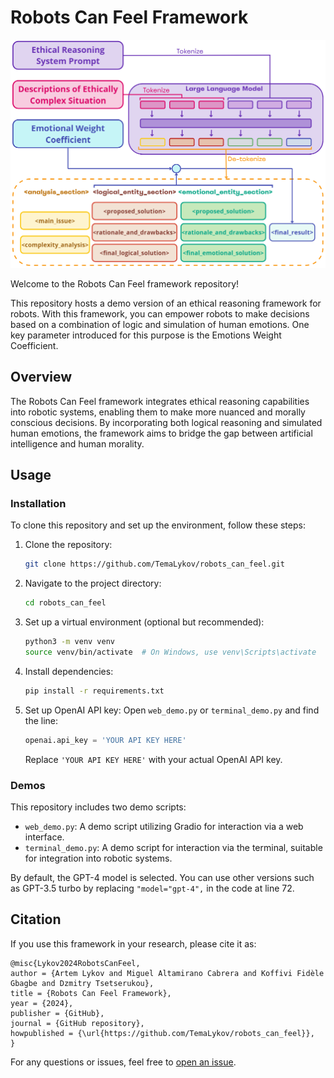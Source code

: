 # Robots Can Feel Framework

![System Architecture](system_architecture.png)

Welcome to the Robots Can Feel framework repository!

This repository hosts a demo version of an ethical reasoning framework for robots. With this framework, you can empower robots to make decisions based on a combination of logic and simulation of human emotions. One key parameter introduced for this purpose is the Emotions Weight Coefficient.

## Overview

The Robots Can Feel framework integrates ethical reasoning capabilities into robotic systems, enabling them to make more nuanced and morally conscious decisions. By incorporating both logical reasoning and simulated human emotions, the framework aims to bridge the gap between artificial intelligence and human morality.

## Usage

### Installation

To clone this repository and set up the environment, follow these steps:

1. Clone the repository:
   ```bash
   git clone https://github.com/TemaLykov/robots_can_feel.git
   ```

2. Navigate to the project directory:
   ```bash
   cd robots_can_feel
   ```

3. Set up a virtual environment (optional but recommended):
   ```bash
   python3 -m venv venv
   source venv/bin/activate  # On Windows, use venv\Scripts\activate
   ```

4. Install dependencies:
   ```bash
   pip install -r requirements.txt
   ```

5. Set up OpenAI API key:
   Open `web_demo.py` or `terminal_demo.py` and find the line:
   ```python
   openai.api_key = 'YOUR API KEY HERE'
   ```
   Replace `'YOUR API KEY HERE'` with your actual OpenAI API key.

### Demos

This repository includes two demo scripts:

- `web_demo.py`: A demo script utilizing Gradio for interaction via a web interface.
- `terminal_demo.py`: A demo script for interaction via the terminal, suitable for integration into robotic systems.

By default, the GPT-4 model is selected. You can use other versions such as GPT-3.5 turbo by replacing `"model="gpt-4",` in the code at line 72.

## Citation

If you use this framework in your research, please cite it as:

```
@misc{Lykov2024RobotsCanFeel,
author = {Artem Lykov and Miguel Altamirano Cabrera and Koffivi Fidèle Gbagbe and Dzmitry Tsetserukou},
title = {Robots Can Feel Framework},
year = {2024},
publisher = {GitHub},
journal = {GitHub repository},
howpublished = {\url{https://github.com/TemaLykov/robots_can_feel}},
}
```

For any questions or issues, feel free to [open an issue](https://github.com/TemaLykov/robots_can_feel/issues).
